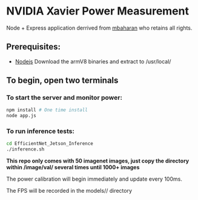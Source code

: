 # NVIDIA Xavier Power Measurement
Node + Express application derrived from [mbaharan](https://github.com/mbaharan/Tegra_Xavier_TX2_INA_Power_Monitors) who retains all rights.

## Prerequisites:
* [Nodejs](https://nodejs.org/en/download/) Download the armV8 binaries and extract to /usr/local/

## To begin, open two terminals

### To start the server and monitor power:

```bash
npm install # One time install
node app.js
```

### To run inference tests:
```bash
cd EfficientNet_Jetson_Inference
./inference.sh
```
**This repo only comes with 50 imagenet images, just copy the directory within /image/val/ several times until 1000+ images**

The power calibration will begin immediately and update every 100ms.

The FPS will be recorded in the models/<DATASET>/ directory
 

